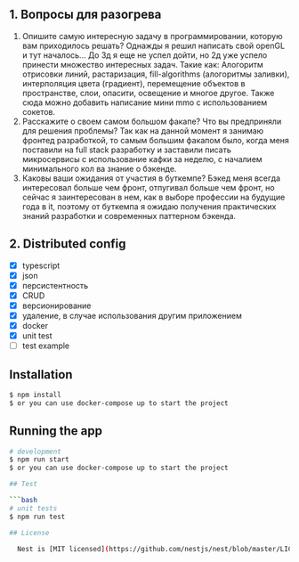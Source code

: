 ## 1. Вопросы для разогрева

  1. Опишите самую интересную задачу в программировании, которую вам приходилось решать?
    Однажды я решил написать свой openGL и тут началось... До 3д я еще не успел дойти, но 2д уже успело принести множество интересных задач.
    Такие как: Алогоритм отрисовки линий, растаризация, fill-algorithms (алогоритмы заливки), интерполяция цвета (градиент), перемещение объектов в пространстве,
    слои, опасити, освещение и многое другое.
    Также сюда можно добавить написание мини mmo с использованием сокетов.
  2. Расскажите о своем самом большом факапе? Что вы предприняли для решения проблемы?
    Так как на данной момент я занимаю фронтед разработкой, то самым большим факапом было, когда меня поставили на full stack разработку и заставили писать микросервисы с использование кафки за неделю, с началием минимального кол ва знание о бэкенде.
  3. Каковы ваши ожидания от участия в буткемпе?
    Бэкед меня всегда интересовал больше чем фронт, отпугивал больше чем фронт, но сейчас я заинтересован в нем, как в выборе профессии на будущие года в it, поэтому от буткемпа я ожидаю получения практических знаний разработки и современных паттерном бэкенда.
  
## 2. Distributed config

- [x] typescript
- [x] json
- [x] персистентность
- [x] CRUD
- [x] версионирование
- [x] удаление, в случае использования другим приложением
- [x] docker
- [x] unit test
- [ ] test example 

## Installation

```bash
$ npm install
$ or you can use docker-compose up to start the project
```

## Running the app

```bash
# development
$ npm run start
$ or you can use docker-compose up to start the project

## Test

```bash
# unit tests
$ npm run test

## License

  Nest is [MIT licensed](https://github.com/nestjs/nest/blob/master/LICENSE).
